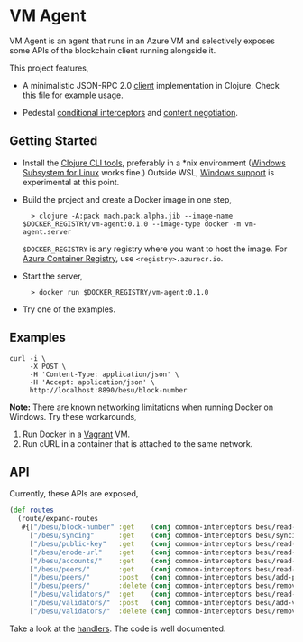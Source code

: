 # VM Agent

VM Agent is an agent that runs in an Azure VM and selectively exposes some APIs of the blockchain client running alongside it.

This project features,

- A minimalistic JSON-RPC 2.0 [client](src/vm_agent/json_rpc.clj) implementation in Clojure. Check [this](src/vm_agent/besu.clj) file for example usage.

- Pedestal [conditional interceptors](src/vm_agent/besu.clj) and [content negotiation](src/vm_agent/service.clj).

## Getting Started

- Install the [Clojure CLI tools](https://clojure.org/guides/getting_started#_clojure_installer_and_cli_tools), preferably in a \*nix environment ([Windows Subsystem for Linux](https://docs.microsoft.com/en-us/windows/wsl/install-win10) works fine.) Outside WSL, [Windows support](https://clojure.org/guides/getting_started#_installation_on_windows) is experimental at this point.

- Build the project and create a Docker image in one step,

        > clojure -A:pack mach.pack.alpha.jib --image-name $DOCKER_REGISTRY/vm-agent:0.1.0 --image-type docker -m vm-agent.server

    `$DOCKER_REGISTRY` is any registry where you want to host the image. For [Azure Container Registry](https://azure.microsoft.com/en-in/services/container-registry/), use `<registry>.azurecr.io`.

- Start the server,

        > docker run $DOCKER_REGISTRY/vm-agent:0.1.0

- Try one of the examples.

## Examples

```shell
curl -i \
     -X POST \
     -H 'Content-Type: application/json' \
     -H 'Accept: application/json' \
     http://localhost:8890/besu/block-number
```

**Note:** There are known [networking limitations](https://docs.docker.com/docker-for-windows/networking/) when running Docker on Windows. Try these workarounds,

1. Run Docker in a [Vagrant](https://www.vagrantup.com/) VM.
1. Run cURL in a container that is attached to the same network.

## API

Currently, these APIs are exposed,

```clojure
(def routes
  (route/expand-routes
   #{["/besu/block-number" :get    (conj common-interceptors besu/read-block-number)]
     ["/besu/syncing"      :get    (conj common-interceptors besu/syncing)]
     ["/besu/public-key"   :get    (conj common-interceptors besu/read-public-key)]
     ["/besu/enode-url"    :get    (conj common-interceptors besu/read-enode-url)]
     ["/besu/accounts/"    :get    (conj common-interceptors besu/read-accounts)]
     ["/besu/peers/"       :get    (conj common-interceptors besu/read-peers)]
     ["/besu/peers/"       :post   (conj common-interceptors besu/add-peer)]
     ["/besu/peers/"       :delete (conj common-interceptors besu/remove-peer)]
     ["/besu/validators/"  :get    (conj common-interceptors besu/read-validators)]
     ["/besu/validators/"  :post   (conj common-interceptors besu/add-validator)]
     ["/besu/validators/"  :delete (conj common-interceptors besu/remove-validator)]}))
```

Take a look at the [handlers](src/vm_agent/besu.clj). The code is well documented.
